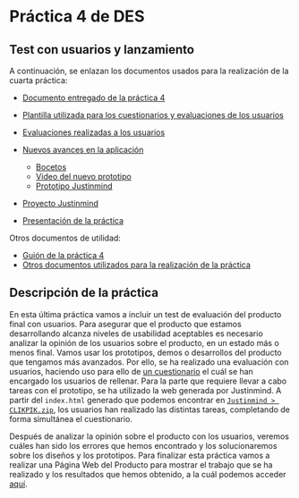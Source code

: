 # Práctica 4 de DES
## Test con usuarios y lanzamiento

A continuación, se enlazan los documentos usados para la realización de la cuarta práctica:


- [Documento entregado de la práctica 4](https://github.com/Gecofer/MII_DES_1819/blob/master/Pr%C3%A1ctica%204/Practica_4_DES.pdf)
- [Plantilla utilizada para los cuestionarios y evaluaciones de los usuarios](https://github.com/Gecofer/MII_DES_1819/blob/master/Pr%C3%A1ctica%204/Plantilla_cuestionario.pdf)
- [Evaluaciones realizadas a los usuarios](https://github.com/Gecofer/MII_DES_1819/tree/master/Pr%C3%A1ctica%204/Cuestionarios)
- [Nuevos avances en la aplicación](https://github.com/Gecofer/MII_DES_1819/tree/master/Pr%C3%A1ctica%204/Avances)
	- [Bocetos](https://github.com/Gecofer/MII_DES_1819/blob/master/Pr%C3%A1ctica%204/Avances/App%20m%C3%B3vil/Bocetos.pdf)
	- [Video del nuevo prototipo](https://github.com/Gecofer/MII_DES_1819/blob/master/Pr%C3%A1ctica%204/Avances/App%20m%C3%B3vil/AppVideo.mov)
	- [Prototipo Justinmind](https://github.com/Gecofer/MII_DES_1819/blob/master/Pr%C3%A1ctica%204/Avances/App%20m%C3%B3vil/BocetosApp-AltaFidelidadP4.vp)

- [Proyecto Justinmind](https://github.com/Gecofer/MII_DES_1819/tree/master/Pr%C3%A1ctica%204/Justinmind)
- [Presentación de la práctica](https://github.com/Gecofer/MII_DES_1819/blob/master/Pr%C3%A1ctica%204/Presentaci%C3%B3n%20-%20Pr%C3%A1ctica%204.pdf)


Otros documentos de utilidad:
- [Guión de la práctica 4](https://github.com/Gecofer/MII_DES_1819/blob/master/Pr%C3%A1ctica%204/Practica4_guion.pdf)
- [Otros documentos utilizados para la realización de la práctica](https://github.com/Gecofer/MII_DES_1819/tree/master/Pr%C3%A1ctica%204/Documentos)


## Descripción de la práctica

En esta última práctica vamos a incluir un test de evaluación del producto final con usuarios. Para asegurar que el producto que estamos desarrollando alcanza niveles de usabilidad aceptables es necesario analizar la opinión de los usuarios sobre el producto, en un estado más o menos final. Vamos usar los prototipos, demos o desarrollos del producto que tengamos más avanzados. Por ello, se ha realizado una evaluación con usuarios, haciendo uso para ello de [un cuestionario](https://github.com/Gecofer/MII_DES_1819/blob/master/Pr%C3%A1ctica%204/Plantilla_cuestionario.pdf) el cuál se han encargado los usuarios de rellenar. Para la parte que requiere llevar a cabo tareas con el prototipo, se ha utilizado la web generada por Justinmind. A partir del `index.html` generado que podemos encontrar en [`Justinmind > CLIKPIK.zip`](https://github.com/Gecofer/MII_DES_1819/tree/master/Pr%C3%A1ctica%204/Justinmind), los usuarios han realizado las distintas tareas, completando de forma simultánea el cuestionario. 

Después de analizar la opinión sobre el producto con los usuarios, veremos cuáles han sido los errores que hemos encontrado y los solucionaremos sobre los diseños y los prototipos. Para finalizar esta práctica vamos a realizar una Página Web del Producto para mostrar el trabajo que se ha realizado y los resultados que hemos obtenido, a la cuál podemos acceder [aquí](https://andreamorgarz.wixsite.com/website). 